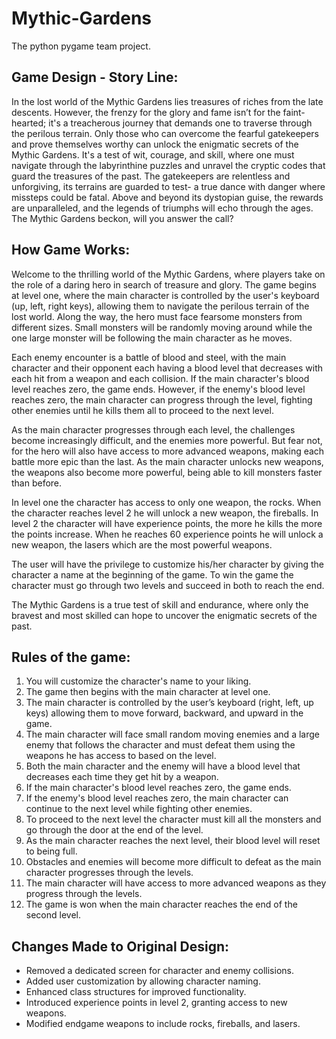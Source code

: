 # Mythic-Gardens
The python pygame team project.

## Game Design - Story Line:

In the lost world of the Mythic Gardens lies treasures of riches from the late descents. However, the frenzy for the glory and fame isn’t for the faint-hearted; it's a treacherous journey that demands one to traverse through the perilous terrain. Only those who can overcome the fearful gatekeepers and prove themselves worthy can unlock the enigmatic secrets of the Mythic Gardens. It's a test of wit, courage, and skill, where one must navigate through the labyrinthine puzzles and unravel the cryptic codes that guard the treasures of the past. The gatekeepers are relentless and unforgiving, its terrains are guarded to test- a true dance with danger where missteps could be fatal. Above and beyond its dystopian guise, the rewards are unparalleled, and the legends of triumphs will echo through the ages. The Mythic Gardens beckon, will you answer the call?

## How Game Works:

Welcome to the thrilling world of the Mythic Gardens, where players take on the role of a daring hero in search of treasure and glory. The game begins at level one, where the main character is controlled by the user's keyboard (up, left, right keys), allowing them to navigate the perilous terrain of the lost world. Along the way, the hero must face fearsome monsters from different sizes. Small monsters will be randomly moving around while the one large monster will be following the main character as he moves.

Each enemy encounter is a battle of blood and steel, with the main character and their opponent each having a blood level that decreases with each hit from a weapon and each collision. If the main character's blood level reaches zero, the game ends. However, if the enemy's blood level reaches zero, the main character can progress through the level, fighting other enemies until he kills them all to proceed to the next level.

As the main character progresses through each level, the challenges become increasingly difficult, and the enemies more powerful. But fear not, for the hero will also have access to more advanced weapons, making each battle more epic than the last. As the main character unlocks new weapons, the weapons also become more powerful, being able to kill monsters faster than before.

In level one the character has access to only one weapon, the rocks. When the character reaches level 2 he will unlock a new weapon, the fireballs. In level 2 the character will have experience points, the more he kills the more the points increase. When he reaches 60 experience points he will unlock a new weapon, the lasers which are the most powerful weapons.

The user will have the privilege to customize his/her character by giving the character a name at the beginning of the game. To win the game the character must go through two levels and succeed in both to reach the end.

The Mythic Gardens is a true test of skill and endurance, where only the bravest and most skilled can hope to uncover the enigmatic secrets of the past.

## Rules of the game:

1. You will customize the character's name to your liking.
2. The game then begins with the main character at level one.
3. The main character is controlled by the user’s keyboard (right, left, up keys) allowing them to move forward, backward, and upward in the game.
4. The main character will face small random moving enemies and a large enemy that follows the character and must defeat them using the weapons he has access to based on the level.
5. Both the main character and the enemy will have a blood level that decreases each time they get hit by a weapon.
6. If the main character's blood level reaches zero, the game ends.
7. If the enemy's blood level reaches zero, the main character can continue to the next level while fighting other enemies.
8. To proceed to the next level the character must kill all the monsters and go through the door at the end of the level.
9. As the main character reaches the next level, their blood level will reset to being full.
10. Obstacles and enemies will become more difficult to defeat as the main character progresses through the levels.
11. The main character will have access to more advanced weapons as they progress through the levels.
12. The game is won when the main character reaches the end of the second level.

## Changes Made to Original Design:

- Removed a dedicated screen for character and enemy collisions.
- Added user customization by allowing character naming.
- Enhanced class structures for improved functionality.
- Introduced experience points in level 2, granting access to new weapons.
- Modified endgame weapons to include rocks, fireballs, and lasers.


